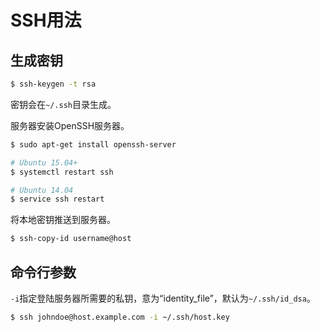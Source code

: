 # SSH用法

## 生成密钥

```bash
$ ssh-keygen -t rsa
```

密钥会在`~/.ssh`目录生成。

服务器安装OpenSSH服务器。

```bash
$ sudo apt-get install openssh-server

# Ubuntu 15.04+
$ systemctl restart ssh

# Ubuntu 14.04
$ service ssh restart
```

将本地密钥推送到服务器。

```bash
$ ssh-copy-id username@host
```

## 命令行参数

`-i`指定登陆服务器所需要的私钥，意为“identity_file”，默认为`~/.ssh/id_dsa`。

```bash
$ ssh johndoe@host.example.com -i ~/.ssh/host.key
```
